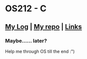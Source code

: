 # OS212 - C

## [My Log](https://github.com/azzam2912/os212/blob/master/TXT/mylog.txt) | [My repo](https://github.com/azzam2912/os212/) | [Links](https://azzam2912.github.io/os212/LINKS/)

### Maybe...... later?




Help me through OS till the end :")
